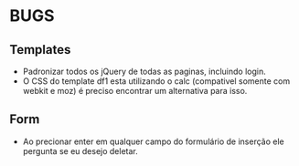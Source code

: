BUGS
====

Templates
---------
- Padronizar todos os jQuery de todas as paginas, incluindo login.
- O CSS do template df1 esta utilizando o calc (compativel somente com webkit e moz) é preciso encontrar um alternativa para isso.

Form
----
- Ao precionar enter em qualquer campo do formulário de inserção ele pergunta se eu desejo deletar.
